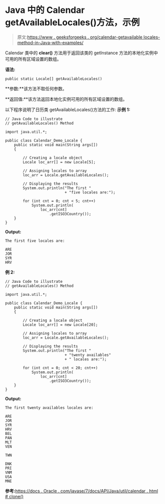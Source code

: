 # Java 中的 Calendar getAvailableLocales()方法，示例

> 原文:[https://www . geeksforgeeks . org/calendar-getavailable locales-method-in-Java-with-examples/](https://www.geeksforgeeks.org/calendar-getavailablelocales-method-in-java-with-examples/)

Calendar 类中的 **clear()** 方法用于返回该类的 getInstance 方法的本地化实例中可用的所有区域设置的数组。

**语法:**

```
public static Locale[] getAvailableLocales()
```

**参数:**该方法不取任何参数。

**返回值:**该方法返回本地化实例可用的所有区域设置的数组。

以下程序说明了日历类 getAvailableLocales()方法的工作:
**示例 1:**

```
// Java Code to illustrate
// getAvailableLocales() Method

import java.util.*;

public class Calendar_Demo_Locale {
    public static void main(String args[])
    {

        // Creating a locale object
        Locale loc_arr[] = new Locale[5];

        // Assigning locales to array
        loc_arr = Locale.getAvailableLocales();

        // Displaying the results
        System.out.println("The first "
                           + "five locales are:");

        for (int cnt = 0; cnt < 5; cnt++)
            System.out.println(
                loc_arr[cnt]
                    .getISO3Country());
    }
}
```

**Output:**

```
The first five locales are:

ARE
JOR
SYR
HRV

```

**例 2:**

```
// Java Code to illustrate
// getAvailableLocales() Method

import java.util.*;

public class Calendar_Demo_Locale {
    public static void main(String args[])
    {

        // Creating a locale object
        Locale loc_arr[] = new Locale[20];

        // Assigning locales to array
        loc_arr = Locale.getAvailableLocales();

        // Displaying the results
        System.out.println("The first "
                           + "twenty availables"
                           + " locales are:");

        for (int cnt = 0; cnt < 20; cnt++)
            System.out.println(
                loc_arr[cnt]
                    .getISO3Country());
    }
}
```

**Output:**

```
The first twenty availables locales are:

ARE
JOR
SYR
HRV
BEL
PAN
MLT
VEN

TWN

DNK
PRI
VNM
USA
MNE

```

**参考:**[https://docs . Oracle . com/javase/7/docs/API/Java/util/calendar . html # clone()](https://docs.oracle.com/javase/7/docs/api/java/util/Calendar.html#clone())
